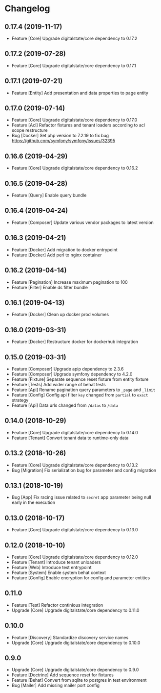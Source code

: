 # Changelog

## 0.17.4 (2019-11-17)

- Feature [Core] Upgrade digitalstate/core dependency to 0.17.2

## 0.17.2 (2019-07-28)

- Feature [Core] Upgrade digitalstate/core dependency to 0.17.1

## 0.17.1 (2019-07-21)

- Feature [Entity] Add presentation and data properties to page entity

## 0.17.0 (2019-07-14)

- Feature [Core] Upgrade digitalstate/core dependency to 0.17.0
- Feature [Acl] Refactor fixtures and tenant loaders according to acl scope restructure
- Bug [Docker] Set php version to 7.2.19 to fix bug https://github.com/symfony/symfony/issues/32395

## 0.16.6 (2019-04-29)

- Feature [Core] Upgrade digitalstate/core dependency to 0.16.2

## 0.16.5 (2019-04-28)

- Feature [Query] Enable query bundle

## 0.16.4 (2019-04-24)

- Feature [Composer] Update various vendor packages to latest version

## 0.16.3 (2019-04-21)

- Feature [Docker] Add migration to docker entrypoint
- Feature [Docker] Add perl to nginx container

## 0.16.2 (2019-04-14)

- Feature [Pagination] Increase maximum pagination to 100
- Feature [Filter] Enable ds filter bundle

## 0.16.1 (2019-04-13)

- Feature [Docker] Clean up docker prod volumes

## 0.16.0 (2019-03-31)

- Feature [Docker] Restructure docker for dockerhub integration

## 0.15.0 (2019-03-31)

- Feature [Composer] Upgrade apip dependency to 2.3.6
- Feature [Composer] Upgrade symfony dependency to 4.2.0
- Feature [Fixture] Separate sequence reset fixture from entity fixture
- Feature [Tests] Add wider range of behat tests
- Feature [Api] Rename pagination query parameters to `_page` and `_limit`
- Feature [Config] Config api filter `key` changed from `partial` to `exact` strategy
- Feature [Api] Data urls changed from `/datas` to `/data`

## 0.14.0 (2018-10-29)

- Feature [Core] Upgrade digitalstate/core dependency to 0.14.0
- Feature [Tenant] Convert tenant data to runtime-only data

## 0.13.2 (2018-10-26)

- Feature [Core] Upgrade digitalstate/core dependency to 0.13.2
- Bug [Migration] Fix serialization bug for parameter and config migration

## 0.13.1 (2018-10-19)

- Bug [App] Fix racing issue related to `secret` app parameter being null early in the execution

## 0.13.0 (2018-10-17)

- Feature [Core] Upgrade digitalstate/core dependency to 0.13.0

## 0.12.0 (2018-10-10)

- Feature [Core] Upgrade digitalstate/core dependency to 0.12.0
- Feature [Tenant] Introduce tenant unloaders
- Feature [Web] Introduce test entrypoint
- Feature [System] Enable system behat context
- Feature [Config] Enable encryption for config and parameter entities

## 0.11.0

- Feature [Test] Refactor continious integration
- Upgrade [Core] Upgrade digitalstate/core dependency to 0.11.0

## 0.10.0

- Feature [Discovery] Standardize discovery service names
- Upgrade [Core] Upgrade digitalstate/core dependency to 0.10.0

## 0.9.0

- Upgrade [Core] Upgrade digitalstate/core dependency to 0.9.0
- Feature [Doctrine] Add sequence reset for fixtures
- Feature [Behat] Convert from sqlite to postgres in test environment
- Bug [Mailer] Add missing mailer port config
